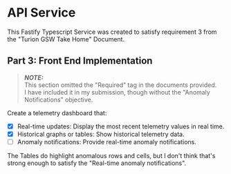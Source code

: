# API Service

This Fastify Typescript Service was created to satisfy requirement 3 from the
"Turion GSW Take Home" Document.

## Part 3: Front End Implementation

> **_NOTE:_**  
> This section omitted the "Required" tag in the documents provided.  
> I have included it in my submission, though without the "Anomaly
> Notifications" objective.

Create a telemetry dashboard that:
- [x] Real-time updates: Display the most recent telemetry values in real time.
- [x] Historical graphs or tables: Show historical telemetry data.
- [ ] Anomaly notifications: Provide real-time anomaly notifications.

The Tables do highlight anomalous rows and cells, but I don't think that's 
strong enough to satisfy the "Real-time anomaly notifications".